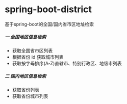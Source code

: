# spring-boot-district
基于spring-boot的全国/国内省市区地址检索

##### 一 全国地区信息检索
* 获取全国省市区列表
* 根据省份 id 获取城市列表
* 获取按字母排序(A-Z)直辖市、特别行政区、地级市列表

##### 二 国内地区信息检索
* 获取省份列表
* 获取省份城市列表

